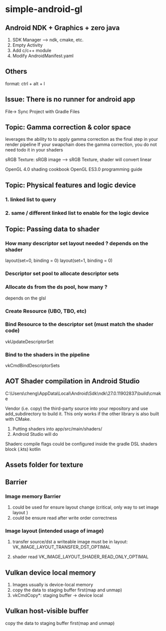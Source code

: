 # simple-android-gl

## Android NDK + Graphics + zero java

1. SDK Manager --> ndk, cmake, etc.
2. Empty Activity
3. Add c/c++ module
4. Modify AndroidManifest.yaml



## Others

format: ctrl + alt + l

## Issue: There is no runner for android app
File-> Sync Project with Gradle Files

## Topic: Gamma correction & color space
leverages the ability to to apply gamma correction as the final step in your render pipeline
If your swapchain does the gamma correction, you do not need todo it in your shaders


sRGB Texture: sRGB image --> sRGB Texture, shader will convert linear

OpenGL 4.0 shading cookbook
OpenGL ES3.0 programming guide

## Topic: Physical features and logic device

### 1. linked list to query

### 2. same / different linked list to enable for the logic device

## Topic: Passing data to shader

### How many descriptor set layout needed ? depends on the shader

layout(set=0, binding = 0)
layout(set=1, binding = 0)

### Descriptor set pool to allocate descriptor sets

### Allocate ds from the ds pool, how many ? 
depends on the glsl

### Create Resource (UBO, TBO, etc)

### Bind Resource to the descriptor set (must match the shader code)
vkUpdateDescriptorSet
### Bind to the shaders in the pipeline
vkCmdBindDescriptorSets


## AOT Shader compilation in Android Studio

C:\Users\cheng\AppData\Local\Android\Sdk\ndk\27.0.11902837\build\cmake

Vendor (i.e. copy) the third-party source into your repository and use add_subdirectory to build it. 
This only works if the other library is also built with CMake.

1. Putting shaders into app/src/main/shaders/
2. Android Studio will do

Shaderc compile flags could be configured inside the gradle DSL shaders block (.kts) kotlin

## Assets folder for texture

## Barrier

### Image memory Barrier
1. could be used for ensure layout change (critical, only way to set image layout )
2. could be ensure read after write order correctness

### Image layout (intended usage of image)
1. transfer source/dst
a writeable image must be in layout: VK_IMAGE_LAYOUT_TRANSFER_DST_OPTIMAL

2. shader read
   VK_IMAGE_LAYOUT_SHADER_READ_ONLY_OPTIMAL

## Vulkan device local memory
1. Images usually is device-local memory
2. copy the data to staging buffer first(map and unmap)
3. vkCmdCopy*: staging buffer -> device local

## Vulkan host-visible buffer
copy the data to staging buffer first(map and unmap)